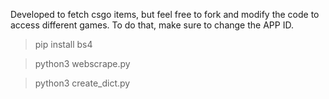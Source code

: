 Developed to fetch csgo items, but feel free to fork and modify the code to access different games. To do that, make sure to change the APP ID.

> pip install bs4

> python3 webscrape.py

 
> python3 create_dict.py
